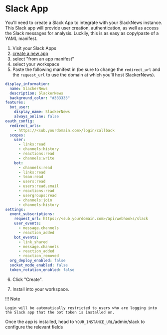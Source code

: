 # Slack App
You'll need to create a Slack App to integrate with your SlackNews instance. This Slack app will provide user creation, authentication, as well as access the Slack messages for analysis. Luckily, this is as easy as copy/paste of a YAML manifest.

1. Visit your Slack Apps
2. [create a new app](https://api.slack.com/apps?new_app=1)
3. select "from an app manifest"
4. select your workspace
5. Paste the following manifest in (be sure to change the `redirect_url` and the `request_url` to use the domain at which you'll host SlackerNews).

```yaml
display_information:
  name: SlackerNews
  description: SlackerNews
  background_color: "#333333"
features:
  bot_user:
    display_name: SlackerNews
    always_online: false
oauth_config:
  redirect_urls:
    - https://<sub.yourdomain.com>/login/callback
  scopes:
    user:
      - links:read
      - channels:history
      - reactions:read
      - channels:write
    bot:
      - channels:read
      - links:read
      - team:read
      - users:read
      - users:read.email
      - reactions:read
      - usergroups:read
      - channels:join
      - channels:history
settings:
  event_subscriptions:
    request_url: https://<sub.yourdomain.com>/api/webhooks/slack
    user_events:
      - message.channels
      - reaction_added
    bot_events:
      - link_shared
      - message.channels
      - reaction_added
      - reaction_removed
  org_deploy_enabled: false
  socket_mode_enabled: false
  token_rotation_enabled: false
```
6. Click "Create".

7. Install into your workspace.

!!! Note
    
    Login will be automatically restricted to users who are logging into the Slack app that the bot token is installed on.

Once the app is installed, head to `YOUR_INSTANCE_URL`/admin/slack to configure the relevant fields


